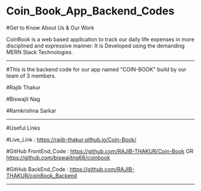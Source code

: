 ﻿# Coin_Book_App_Backend_Codes

#Get to Know About Us & Our Work

CoinBook is a web based application to track our daily life expenses in more disciplined and expressive manner. It is Developed using the demanding MERN Stack Technologies.

--------------------------------------------------------------------------------------------------

#This is the backend code for our app named "COIN-BOOK" build by our team of 3 members.

#Rajib Thakur

#Biswajit Nag

#Ramkrishna Sarkar

--------------------------------------------------------------------------------------------------

#Useful Links

#Live_Link : https://rajib-thakur.github.io/Coin-Book/

#GitHub FrontEnd_Code : https://github.com/RAJIB-THAKUR/Coin-Book   OR    https://github.com/biswajitng68/coinbook 

#GitHub BackEnd_Code : https://github.com/RAJIB-THAKUR/coinBook_Backend

--------------------------------------------------------------------------------------------------

